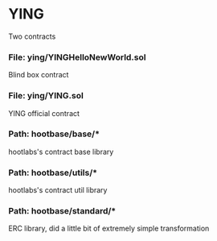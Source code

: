 # YING
Two contracts

### File: ying/YINGHelloNewWorld.sol
Blind box contract


### File: ying/YING.sol
YING official contract


### Path: hootbase/base/*
hootlabs's contract base library


### Path: hootbase/utils/*
hootlabs's contract util library


### Path: hootbase/standard/*
ERC library, did a little bit of extremely simple transformation
